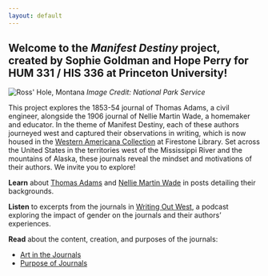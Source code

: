 ```yaml
---
layout: default
---
```


## Welcome to the _Manifest Destiny_ project, created by Sophie Goldman and Hope Perry for HUM 331 / HIS 336 at Princeton University!

![Ross' Hole, Montana](https://www.nps.gov/common/uploads/cropped_image/primary/6A655CDD-EEFB-52DD-A0BEEC37D82D501C.jpg?width=1600&quality=90&mode=crop)
_Image Credit: National Park Service_

This project explores the 1853-54 journal of Thomas Adams, a civil engineer, alongside the 1906 journal of Nellie Martin Wade, a homemaker and educator. In the theme of Manifest Destiny, each of these authors journeyed west and captured their observations in writing, which is now housed in the [Western Americana Collection](https://library.princeton.edu/special-collections/divisions/princeton-collections-american-west) at Firestone Library. Set across the United States in the territories west of the Mississippi River and the mountains of Alaska, these journals reveal the mindset and motivations of their authors. We invite you to explore!

**Learn** about [Thomas Adams](https://hum-331-princeton.github.io/manifest-destiny/Thomas-Adams-Background/) and [Nellie Martin Wade](https://hum-331-princeton.github.io/manifest-destiny/Nellie-Martin-Wade-Background/) in posts detailing their backgrounds.

**Listen** to excerpts from the journals in [Writing Out West](https://hum-331-princeton.github.io/manifest-destiny/Writing-Out-West/), a podcast exploring the impact of gender on the journals and their authors’ experiences.

**Read** about the content, creation, and purposes of the journals:
- [Art in the Journals]({{site.baseurl}})
- [Purpose of Journals]({{site.baseurl}})
